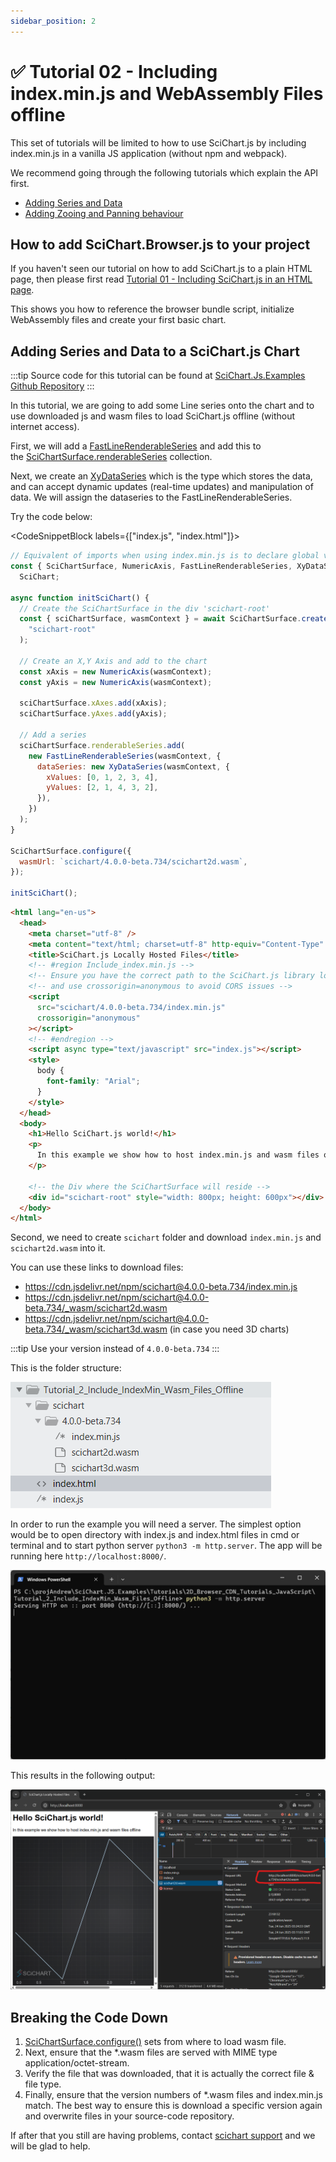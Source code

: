 ```yaml
---
sidebar_position: 2
---
```


# ✅ Tutorial 02 - Including index.min.js and WebAssembly Files offline

This set of tutorials will be limited to how to use SciChart.js by including index.min.js in a vanilla JS application (without npm and webpack).

We recommend going through the following tutorials which explain the API first.                        

*   [Adding Series and Data](/docs/get-started/tutorials-js-npm-webpack/tutorial-02-adding-series-and-data/index.md)
*   [Adding Zooing and Panning behaviour](/docs/get-started/tutorials-js-npm-webpack/tutorial-03-adding-zooming-panning-behavior/index.md)

How to add SciChart.Browser.js to your project
----------------------------------------------

If you haven't seen our tutorial on how to add SciChart.js to a plain HTML page, then please first read [Tutorial 01 - Including SciChart.js in an HTML page](/docs/get-started/tutorials-cdn/tutorial-01-using-cdn/index.md).

This shows you how to reference the browser bundle script, initialize WebAssembly files and create your first basic chart.

Adding Series and Data to a SciChart.js Chart
---------------------------------------------

:::tip
Source code for this tutorial can be found at [SciChart.Js.Examples Github Repository](https://github.com/ABTSoftware/SciChart.JS.Examples/tree/dev_v4.0/Tutorials/2D_Browser_CDN_Tutorials_JavaScript/Tutorial_2_Include_IndexMin_Wasm_Files_Offline)
:::

In this tutorial, we are going to add some Line series onto the chart and to use downloaded js and wasm files to load SciChart.js offline (without internet access).

First, we will add a [FastLineRenderableSeries](/docs/2d-charts/chart-types/fast-line-renderable-series/index.md) and add this to the [SciChartSurface.renderableSeries](https://www.scichart.com/documentation/js/current/typedoc/classes/scichartsurface.html#renderableseries) collection.

Next, we create an [XyDataSeries](https://www.scichart.com/documentation/js/current/typedoc/classes/xydataseries.html) which is the type which stores the data, and can accept dynamic updates (real-time updates) and manipulation of data. We will assign the dataseries to the FastLineRenderableSeries.

Try the code below:

<CodeSnippetBlock labels={["index.js", "index.html"]}>
```js {29-31} showLineNumbers
// Equivalent of imports when using index.min.js is to declare global variables like this
const { SciChartSurface, NumericAxis, FastLineRenderableSeries, XyDataSeries } =
  SciChart;

async function initSciChart() {
  // Create the SciChartSurface in the div 'scichart-root'
  const { sciChartSurface, wasmContext } = await SciChartSurface.create(
    "scichart-root"
  );

  // Create an X,Y Axis and add to the chart
  const xAxis = new NumericAxis(wasmContext);
  const yAxis = new NumericAxis(wasmContext);

  sciChartSurface.xAxes.add(xAxis);
  sciChartSurface.yAxes.add(yAxis);

  // Add a series
  sciChartSurface.renderableSeries.add(
    new FastLineRenderableSeries(wasmContext, {
      dataSeries: new XyDataSeries(wasmContext, {
        xValues: [0, 1, 2, 3, 4],
        yValues: [2, 1, 4, 3, 2],
      }),
    })
  );
}

SciChartSurface.configure({
  wasmUrl: `scichart/4.0.0-beta.734/scichart2d.wasm`,
});

initSciChart();
```
```html {9-12} showLineNumbers
<html lang="en-us">
  <head>
    <meta charset="utf-8" />
    <meta content="text/html; charset=utf-8" http-equiv="Content-Type" />
    <title>SciChart.js Locally Hosted Files</title>
    <!-- #region Include_index.min.js -->
    <!-- Ensure you have the correct path to the SciChart.js library locally -->
    <!-- and use crossorigin=anonymous to avoid CORS issues -->
    <script
      src="scichart/4.0.0-beta.734/index.min.js"
      crossorigin="anonymous"
    ></script>
    <!-- #endregion -->
    <script async type="text/javascript" src="index.js"></script>
    <style>
      body {
        font-family: "Arial";
      }
    </style>
  </head>
  <body>
    <h1>Hello SciChart.js world!</h1>
    <p>
      In this example we show how to host index.min.js and wasm files offline
    </p>

    <!-- the Div where the SciChartSurface will reside -->
    <div id="scichart-root" style="width: 800px; height: 600px"></div>
  </body>
</html>
```
</CodeSnippetBlock>

Second, we need to create `scichart` folder and download `index.min.js` and `scichart2d.wasm` into it.

You can use these links to download files:

* https://cdn.jsdelivr.net/npm/scichart@4.0.0-beta.734/index.min.js
* https://cdn.jsdelivr.net/npm/scichart@4.0.0-beta.734/_wasm/scichart2d.wasm
* https://cdn.jsdelivr.net/npm/scichart@4.0.0-beta.734/_wasm/scichart3d.wasm (in case you need 3D charts)

:::tip
Use your version instead of `4.0.0-beta.734`
:::

This is the folder structure:

![](img/0.png)

In order to run the example you will need a server. The simplest option would be to open directory with index.js and index.html files in cmd or terminal and to start python server `python3 -m http.server`. The app will be running here `http://localhost:8000/`.

![](img/1.png)

This results in the following output:

![](img/2.png)

Breaking the Code Down
----------------------

1.  [SciChartSurface.configure()](https://www.scichart.com/documentation/js/current/typedoc/classes/scichartsurface.html#configure) sets from where to load wasm file. 
2.  Next, ensure that the *.wasm files are served with MIME type application/octet-stream.  
3.  Verify the file that was downloaded, that it is actually the correct file & file type.  
4.  Finally, ensure that the version numbers of *.wasm files and index.min.js match. The best way to ensure this is download a specific version again and overwrite files in your source-code repository.  

If after that you still are having problems, contact [scichart support](https://scichart.com/contact-us) and we will be glad to help.
